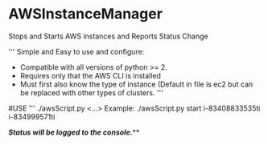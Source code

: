 # AWSInstanceManager
Stops and Starts AWS instances and Reports Status Change

'''
Simple and Easy to use and configure:
  - Compatible with all versions of python >= 2.
  - Requires only that the AWS CLI is installed
  - Must first also know the type of instance (Default in file is ec2 but can be replaced with other types of clusters.
'''

#USE
'''
  ./awsScript.py <Request Type> <instance1> <instance2> <...>
Example: ./awsScript.py start i-83408833535ti i-834999571ti

***Status will be logged to the console.*****

